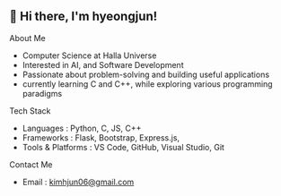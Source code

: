 ## 👋 Hi there, I'm hyeongjun!

About Me
- Computer Science at Halla Universe
- Interested in AI, and Software Development
- Passionate about problem-solving and building useful applications
- currently learning C and C++, while exploring various programming paradigms

Tech Stack
- Languages : Python, C, JS, C++
- Frameworks : Flask, Bootstrap, Express.js, 
- Tools & Platforms : VS Code, GitHub, Visual Studio, Git

Contact Me
- Email : kimhjun06@gmail.com
